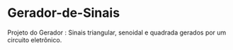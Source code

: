 # Gerador-de-Sinais
 Projeto do Gerador :  Sinais triangular, senoidal e quadrada gerados por um circuito eletrônico.
